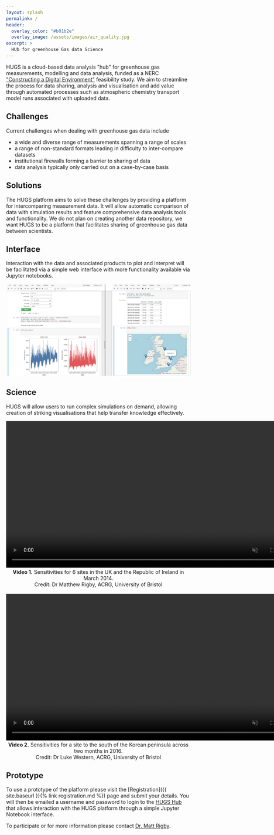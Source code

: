 ```yaml
---
layout: splash
permalink: /
header:
  overlay_color: "#b01b2e"
  overlay_image: /assets/images/air_quality.jpg
excerpt: >
  HUb for greenhouse Gas data Science
---
```

HUGS is a cloud-based data analysis "hub" for greenhouse gas measurements, modelling and data analysis, funded as a NERC ["Constructing a Digital Environment"](https://nerc.ukri.org/innovation/activities/environmentaldata/digitalenv/) feasibility study. We aim to streamline the process for data sharing, analysis and visualisation and add value through automated processes such as atmospheric chemistry transport model runs associated with uploaded data.

## Challenges

Current challenges when dealing with greenhouse gas data include
- a wide and diverse range of measurements spanning a range of scales
- a range of non-standard formats leading in difficulty to inter-compare datasets
- institutional firewalls forming a barrier to sharing of data
- data analysis typically only carried out on a case-by-case basis

## Solutions

The HUGS platform aims to solve these challenges by providing a platform for intercomparing measurement data. It will allow automatic comparison of data with simulation results and feature comprehensive data analysis tools and functionality. We do not plan on creating another data repository, we want HUGS to be a platform that facilitates sharing of greenhouse gas data between scientists.

## Interface

Interaction with the data and associated products to plot and interpret will be facilitated via a simple web interface with more functionality available via Jupyter notebooks.

<div style="text-align: center">
<img src="/assets/images/HUGS_notebook_interface.jpg" alt="drawing" width="1080"/>
</div>

## Science

HUGS will allow users to run complex simulations on demand, allowing creation of striking visualisations that help transfer knowledge effectively.

<div style="text-align: center">
<video height="400" muted loop autoplay controls>
  <source src="/assets/video/UK_footprint_movie.m4v" type="video/mp4">
</video>
</div>
<div style="text-align: center">
<b>Video 1.</b> Sensitivities for 6 sites in the UK and the Republic of Ireland in March 2014.<br/>
Credit: Dr Matthew Rigby, ACRG, University of Bristol
</div>
&nbsp;
<div style="text-align: center">
<video height="400" muted loop autoplay controls>
  <source src="/assets/video/20190606_slowed_cfc-11_GSN.m4v" type="video/mp4">
</video>
</div>
<div style="text-align: center">
<b>Video 2.</b> Sensitivities for a site to the south of the Korean peninsula across two months in 2016.<br/> Credit: Dr Luke Western, ACRG, University of Bristol
</div>
<!-- <p float="left">
</p> -->

## Prototype

To use a prototype of the platform please visit the [Registration]({{ site.baseurl }}{% link registration.md %}) page and submit your details. You will then be emailed a username and password to login to the [HUGS Hub](https://hub.hugs-cloud.com) that allows interaction with the HUGS platform through a simple
Jupyter Notebook interface.

To participate or for more information please contact [Dr. Matt Rigby](mailto:matt.rigby@bristol.ac.uk).

